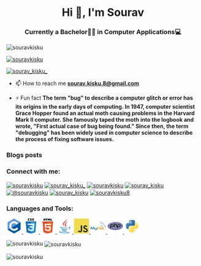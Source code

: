 <h1 align="center">Hi 👋, I'm Sourav</h1>
<h3 align="center">Currently a Bachelor👨‍🎓 in Computer Applications💻</h3>

<p align="left"> <img src="https://komarev.com/ghpvc/?username=souravkisku&label=Profile%20views&color=0e75b6&style=flat" alt="souravkisku" /> </p>

<p align="left"> <a href="https://github.com/ryo-ma/github-profile-trophy"><img src="https://github-profile-trophy.vercel.app/?username=souravkisku" alt="souravkisku" /></a> </p>

<p align="left"> <a href="https://twitter.com/sourav_kisku_" target="blank"><img src="https://img.shields.io/twitter/follow/sourav_kisku_?logo=twitter&style=for-the-badge" alt="sourav_kisku_" /></a> </p>

- 📫 How to reach me **sourav.kisku.8@gmail.com**

- ⚡ Fun fact **The term "bug" to describe a computer glitch or error has its origins in the early days of computing. In 1947, computer scientist Grace Hopper found an actual moth causing problems in the Harvard Mark II computer. She famously taped the moth into the logbook and wrote, "First actual case of bug being found." Since then, the term "debugging" has been widely used in computer science to describe the process of fixing software issues.**

### Blogs posts
<!-- BLOG-POST-LIST:START -->
<!-- BLOG-POST-LIST:END -->

<h3 align="left">Connect with me:</h3>
<p align="left">
<a href="https://codepen.io/souravkisku" target="blank"><img align="center" src="https://raw.githubusercontent.com/rahuldkjain/github-profile-readme-generator/master/src/images/icons/Social/codepen.svg" alt="souravkisku" height="30" width="40" /></a>
<a href="https://twitter.com/sourav_kisku_" target="blank"><img align="center" src="https://raw.githubusercontent.com/rahuldkjain/github-profile-readme-generator/master/src/images/icons/Social/twitter.svg" alt="sourav_kisku_" height="30" width="40" /></a>
<a href="https://linkedin.com/in/souravkisku" target="blank"><img align="center" src="https://raw.githubusercontent.com/rahuldkjain/github-profile-readme-generator/master/src/images/icons/Social/linked-in-alt.svg" alt="souravkisku" height="30" width="40" /></a>
<a href="https://instagram.com/sourav_kisku" target="blank"><img align="center" src="https://raw.githubusercontent.com/rahuldkjain/github-profile-readme-generator/master/src/images/icons/Social/instagram.svg" alt="sourav_kisku" height="30" width="40" /></a>
<a href="https://medium.com/@souravkisku" target="blank"><img align="center" src="https://raw.githubusercontent.com/rahuldkjain/github-profile-readme-generator/master/src/images/icons/Social/medium.svg" alt="@souravkisku" height="30" width="40" /></a>
<a href="https://www.leetcode.com/sourav_kisku" target="blank"><img align="center" src="https://raw.githubusercontent.com/rahuldkjain/github-profile-readme-generator/master/src/images/icons/Social/leet-code.svg" alt="sourav_kisku" height="30" width="40" /></a>
<a href="https://auth.geeksforgeeks.org/user/souravkisku8" target="blank"><img align="center" src="https://raw.githubusercontent.com/rahuldkjain/github-profile-readme-generator/master/src/images/icons/Social/geeks-for-geeks.svg" alt="souravkisku8" height="30" width="40" /></a>
</p>

<h3 align="left">Languages and Tools:</h3>
<p align="left"> <a href="https://www.cprogramming.com/" target="_blank" rel="noreferrer"> <img src="https://raw.githubusercontent.com/devicons/devicon/master/icons/c/c-original.svg" alt="c" width="40" height="40"/> </a> <a href="https://www.w3schools.com/css/" target="_blank" rel="noreferrer"> <img src="https://raw.githubusercontent.com/devicons/devicon/master/icons/css3/css3-original-wordmark.svg" alt="css3" width="40" height="40"/> </a> <a href="https://www.w3.org/html/" target="_blank" rel="noreferrer"> <img src="https://raw.githubusercontent.com/devicons/devicon/master/icons/html5/html5-original-wordmark.svg" alt="html5" width="40" height="40"/> </a> <a href="https://www.java.com" target="_blank" rel="noreferrer"> <img src="https://raw.githubusercontent.com/devicons/devicon/master/icons/java/java-original.svg" alt="java" width="40" height="40"/> </a> <a href="https://developer.mozilla.org/en-US/docs/Web/JavaScript" target="_blank" rel="noreferrer"> <img src="https://raw.githubusercontent.com/devicons/devicon/master/icons/javascript/javascript-original.svg" alt="javascript" width="40" height="40"/> </a> <a href="https://www.mysql.com/" target="_blank" rel="noreferrer"> <img src="https://raw.githubusercontent.com/devicons/devicon/master/icons/mysql/mysql-original-wordmark.svg" alt="mysql" width="40" height="40"/> </a> <a href="https://www.php.net" target="_blank" rel="noreferrer"> <img src="https://raw.githubusercontent.com/devicons/devicon/master/icons/php/php-original.svg" alt="php" width="40" height="40"/> </a> <a href="https://www.python.org" target="_blank" rel="noreferrer"> <img src="https://raw.githubusercontent.com/devicons/devicon/master/icons/python/python-original.svg" alt="python" width="40" height="40"/> </a> </p>

<p><img align="left" src="https://github-readme-stats.vercel.app/api/top-langs?username=souravkisku&show_icons=true&locale=en&layout=compact" alt="souravkisku" /></p>

<p>&nbsp;<img align="center" src="https://github-readme-stats.vercel.app/api?username=souravkisku&show_icons=true&locale=en" alt="souravkisku" /></p>

<p><img align="center" src="https://github-readme-streak-stats.herokuapp.com/?user=souravkisku&" alt="souravkisku" /></p>
